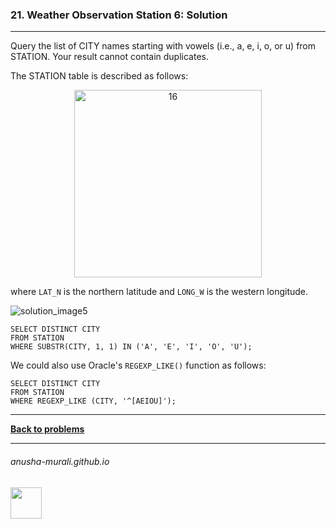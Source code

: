 ### 21. Weather Observation Station 6: Solution

---
Query the list of CITY names starting with vowels (i.e., a, e, i, o, or u) from STATION. Your result cannot contain duplicates.

The STATION table is described as follows:

<p align="center">
<img width="300" alt="16" src="https://github.com/user-attachments/assets/32081b67-bab3-4d54-9780-cbf8cc7abee7" />
</p>

where `LAT_N` is the northern latitude and `LONG_W` is the western longitude.


![solution_image5](https://github.com/user-attachments/assets/82f796e0-28cb-4ef0-bcdc-1a701ce7db53)

```
SELECT DISTINCT CITY
FROM STATION
WHERE SUBSTR(CITY, 1, 1) IN ('A', 'E', 'I', 'O', 'U');
```

We could also use Oracle's `REGEXP_LIKE()` function as follows:

```
SELECT DISTINCT CITY
FROM STATION
WHERE REGEXP_LIKE (CITY, '^[AEIOU]');
```

---

**[Back to problems](./problems.md)**

* * *
###### anusha-murali.github.io

<img src="https://github.com/anusha-murali/anusha-murali.github.io/assets/111596338/639243aa-2857-4595-a65a-7852762bb002" width="50" height="50"/>
